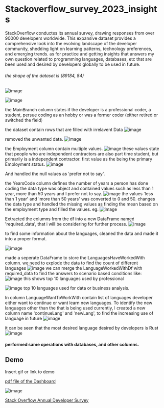 
# Stackoverflow_survey_2023_insights


StackOverflow conductes its annual survey, drawing responses from over 90000 developers worldwide. This expansive dataset provides a comprehensive look into the evolving landscape of the developer community, shedding light on learning patterns, technology preferences, and emerging trends.
as for practice and getting insights that answers my own question related to programming languages, databases, etc that are been used and desired by developers globally to be used in future.

###### the shape of the dataset is (89184, 84)
![image](https://github.com/nmrata0612/Stackoverflow_survey_2023_insights/assets/143874811/9918ec23-efb1-4ae0-bf08-5408313e21f2)



![image](https://github.com/nmrata0612/Stackoverflow_survey_2023_insights/assets/143874811/319c547b-63dc-4029-8a48-3a28878bf35c)

the MainBranch column states if the developer is a professional coder, a student, persue coding as an hobby or was a former coder (either retired or switched the field)

the dataset contain rows that are filled with irrelavent Data
![image](https://github.com/nmrata0612/Stackoverflow_survey_2023_insights/assets/143874811/b3b636a3-61f9-4187-9b52-4c9a8317ed36)

removed the unwanted data.
![image](https://github.com/nmrata0612/Stackoverflow_survey_2023_insights/assets/143874811/8a925037-4569-48a0-8ebc-49f1f7c5ca5c)


the Employment column contain multiple values.
![image](https://github.com/nmrata0612/Stackoverflow_survey_2023_insights/assets/143874811/522324c8-5807-4f98-ad39-a1d08107bc45)
these values state that people who are independent contractors are also part time student, but primarily is a independent contractor.
first value as the being the primary Employment status.
![image](https://github.com/nmrata0612/Stackoverflow_survey_2023_insights/assets/143874811/ccf458bf-d05c-4edb-91ec-fa29c6b5066d)

And handled the null values as 'prefer not to say'.

the YearsCode column defines the number of years a person has done coding
the data type was object and contained values such as less than 1 year, more than 50 years and I prefer not to say.
![image](https://github.com/nmrata0612/Stackoverflow_survey_2023_insights/assets/143874811/3cf88967-fed3-4b2d-b6f7-8041390e3be8)
the values 'less than 1 year' and 'more than 50 years' was converted to 0 and 50.
changes the data type and handled the missing values as finding the mean based on the employment type and filled the values.
eg. ![image](https://github.com/nmrata0612/Stackoverflow_survey_2023_insights/assets/143874811/c824287f-2ee9-428c-afd7-7f07283f3dfb)

Extracted the columns from the df into a new DataFrame named 'required_data', that i will be considering for further process.
![image](https://github.com/nmrata0612/Stackoverflow_survey_2023_insights/assets/143874811/1f34c338-0826-4d38-a811-64ac7717eb06)


to find some information about the languages, cleaned the data and made it into a proper format.

![image](https://github.com/nmrata0612/Stackoverflow_survey_2023_insights/assets/143874811/60c8d0b6-e2d5-45b3-9577-a0a0251bafa0)

made a seperate DataFrame to store the LanguagesHaveWorkedWith column.
we need to explode the data to find the count of different languages 
![image](https://github.com/nmrata0612/Stackoverflow_survey_2023_insights/assets/143874811/2f3561a5-ef29-4fea-91be-31a09cbe9ba9)
we can merge the LanguageWorkedWithDf with required_data to find the answers to scenario based conditions like:
![image](https://github.com/nmrata0612/Stackoverflow_survey_2023_insights/assets/143874811/6c863006-e8db-4c4c-a247-fe05b44e35e0)
this shows top 10 languages used by professional

![image](https://github.com/nmrata0612/Stackoverflow_survey_2023_insights/assets/143874811/d14bdfcc-b48a-4af2-8ffa-11c55a0e5d05)
top 10 languages used for data or business analysis.

In column LanguageWantToWorkWith contain list of languages developer either want to continue or want learn new languages.
To identify the new languages other than the that is being used currently, I created a new column name 'continueLang' and 'newLang', to find the increasing use of language in future
![image](https://github.com/nmrata0612/Stackoverflow_survey_2023_insights/assets/143874811/75892641-4a21-471c-8876-64a038267cd9)

it can be seen that the most desired language desired by developers is Rust
![image](https://github.com/nmrata0612/Stackoverflow_survey_2023_insights/assets/143874811/b173f551-c5b1-4fdd-8aa8-cefc6a8ccc81)

#### performed same operations with databases, and other columns.
## Demo

Insert gif or link to demo

[pdf file of the Dashboard](https://github.com/nmrata0612/Stackoverflow_survey_2023_insights/blob/main/Dashboard.pdf)

![image](https://github.com/nmrata0612/Stackoverflow_survey_2023_insights/assets/143874811/bede798b-39b3-4cdb-9955-25aa7b00e3e1)

[Stack Overflow Annual Developer Survey](https://insights.stackoverflow.com/survey)

